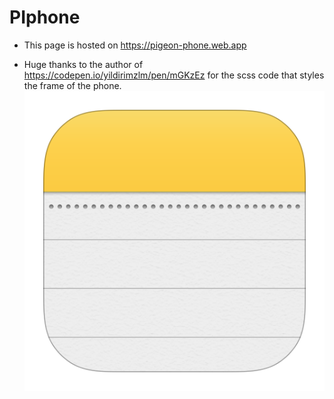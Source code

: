 # PIphone
* This page is hosted on https://pigeon-phone.web.app

* Huge thanks to the author of https://codepen.io/yildirimzlm/pen/mGKzEz for the scss code that styles the frame of the phone.
![Alt text](./src/assets/app-icon/notes.png?raw=true)
